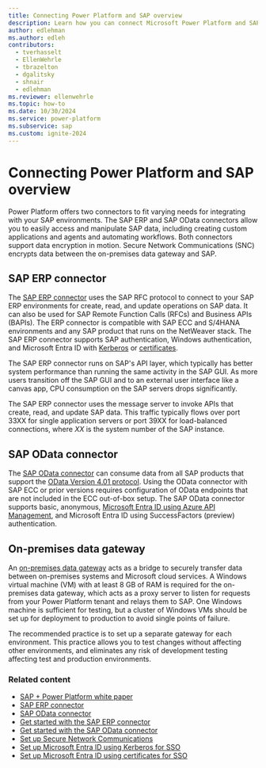 ```yaml
---
title: Connecting Power Platform and SAP overview
description: Learn how you can connect Microsoft Power Platform and SAP to help you quickly build, extend, and deploy automated solutions that interact with your data in SAP.
author: edlehman
ms.author: edleh
contributors: 
  - tverhasselt
  - EllenWehrle
  - tbrazelton
  - dgalitsky
  - shnair
  - edlehman
ms.reviewer: ellenwehrle
ms.topic: how-to
ms.date: 10/30/2024
ms.service: power-platform
ms.subservice: sap
ms.custom: ignite-2024
---
```


# Connecting Power Platform and SAP overview

Power Platform offers two connectors to fit varying needs for integrating with your SAP environments. The SAP ERP and SAP OData connectors allow you to easily access and manipulate SAP data, including creating custom applications and agents and automating workflows. Both connectors support data encryption in motion. Secure Network Communications (SNC) encrypts data between the on-premises data gateway and SAP.

## SAP ERP connector

The [SAP ERP connector](./sap-erp-connector.md) uses the SAP RFC protocol to connect to your SAP ERP environments for create, read, and update operations on SAP data. It can also be used for SAP Remote Function Calls (RFCs) and Business APIs (BAPIs). The ERP connector is compatible with SAP ECC and S/4HANA environments and any SAP product that runs on the NetWeaver stack. The SAP ERP connector supports SAP authentication, Windows authentication, and Microsoft Entra ID with [Kerberos](./entra-id-kerberos.md) or [certificates](./entra-id-certs.md).

The SAP ERP connector runs on SAP's API layer, which typically has better system performance than running the same activity in the SAP GUI. As more users transition off the SAP GUI and to an external user interface like a canvas app, CPU consumption on the SAP servers drops significantly.

The SAP ERP connector uses the message server to invoke APIs that create, read, and update SAP data. This traffic typically flows over port 33XX for single application servers or port 39XX for load-balanced connections, where *XX* is the system number of the SAP instance.

## SAP OData connector

The [SAP OData connector](./sap-odata-connector.md) can consume data from all SAP products that support the [OData Version 4.01 protocol](https://docs.oasis-open.org/odata/odata/v4.01/odata-v4.01-part1-protocol.html). Using the OData connector with SAP ECC or prior versions requires configuration of OData endpoints that are not included in the ECC out-of-box setup. The SAP OData connector supports basic, anonymous, [Microsoft Entra ID using Azure API Management](./entra-id-apim-oauth.md), and Microsoft Entra ID using SuccessFactors (preview) authentication.

## On-premises data gateway

An [on-premises data gateway](/data-integration/gateway/service-gateway-onprem) acts as a bridge to securely transfer data between on-premises systems and Microsoft cloud services. A Windows virtual machine (VM) with at least 8 GB of RAM is required for the on-premises data gateway, which acts as a proxy server to listen for requests from your Power Platform tenant and relays them to SAP. One Windows machine is sufficient for testing, but a cluster of Windows VMs should be set up for deployment to production to avoid single points of failure.

The recommended practice is to set up a separate gateway for each environment. This practice allows you to test changes without affecting other environments, and eliminates any risk of development testing affecting test and production environments.

### Related content

- [SAP + Power Platform white paper](https://go.microsoft.com/fwlink/?linkid=2294900)
- [SAP ERP connector](/connectors/saperp/)
- [SAP OData connector](/connectors/sapodata/)
- [Get started with the SAP ERP connector](./sap-erp-connector.md)
- [Get started with the SAP OData connector](./sap-odata-connector.md)
- [Set up Secure Network Communications](./secure-network-communications.md)
- [Set up Microsoft Entra ID using Kerberos for SSO](./entra-id-kerberos.md)
- [Set up Microsoft Entra ID using certificates for SSO](./entra-id-certs.md)
